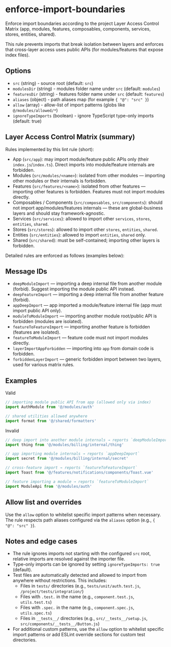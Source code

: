 # enforce-import-boundaries

Enforce import boundaries according to the project Layer Access Control Matrix (app, modules, features, composables, components, services, stores, entities, shared).

This rule prevents imports that break isolation between layers and enforces that cross-layer access uses public APIs (for modules/features that expose index files).

## Options

- `src` (string) - source root (default: `src`)
- `modulesDir` (string) - modules folder name under `src` (default: `modules`)
- `featuresDir` (string) - features folder name under `src` (default: `features`)
- `aliases` (object) - path aliases map (for example `{ "@": "src" }`)
- `allow` (array) - allow-list of import patterns (globs like `@/modules/allowed/*`)
- `ignoreTypeImports` (boolean) - ignore TypeScript type-only imports (default: true)

## Layer Access Control Matrix (summary)

Rules implemented by this lint rule (short):

- App (`src/app`): may import module/feature public APIs only (their `index.js`/`index.ts`). Direct imports into module/feature internals are forbidden.
- Modules (`src/modules/<name>`): isolated from other modules — importing other modules or their internals is forbidden.
- Features (`src/features/<name>`): isolated from other features — importing other features is forbidden. Features must not import modules directly.
- Composables / Components (`src/composables`, `src/components`): should not import app/modules/features internals — these are global-business layers and should stay framework-agnostic.
- Services (`src/services`): allowed to import other `services`, `stores`, `entities`, `shared`.
- Stores (`src/stores`): allowed to import other `stores`, `entities`, `shared`.
- Entities (`src/entities`): allowed to import `entities`, `shared` only.
- Shared (`src/shared`): must be self-contained; importing other layers is forbidden.

Detailed rules are enforced as follows (examples below):

## Message IDs

- `deepModuleImport` — importing a deep internal file from another module (forbid). Suggest importing the module public API instead.
- `deepFeatureImport` — importing a deep internal file from another feature (forbid).
- `appDeepImport` — app imported a module/feature internal file (app must import public API only).
- `moduleToModuleImport` — importing another module root/public API is forbidden (modules are isolated).
- `featureToFeatureImport` — importing another feature is forbidden (features are isolated).
- `featureToModuleImport` — feature code must not import modules directly.
- `layerImportAppForbidden` — importing into `app` from domain code is forbidden.
- `forbiddenLayerImport` — generic forbidden import between two layers, used for various matrix rules.

## Examples

Valid

```js
// importing module public API from app (allowed only via index)
import AuthModule from '@/modules/auth'

// shared utilities allowed anywhere
import format from '@/shared/formatters'
```

Invalid

```js
// deep import into another module internals → reports `deepModuleImport`
import thing from '@/modules/billing/internal/thing'

// app importing module internals → reports `appDeepImport`
import secret from '@/modules/billing/internal/secret'

// cross-feature import → reports `featureToFeatureImport`
import Toast from '@/features/notifications/components/Toast.vue'

// feature importing a module → reports `featureToModuleImport`
import ModuleApi from '@/modules/auth'
```

## Allow list and overrides

Use the `allow` option to whitelist specific import patterns when necessary. The rule respects path aliases configured via the `aliases` option (e.g., `{ "@": "src" }`).

## Notes and edge cases

- The rule ignores imports not starting with the configured `src` root, relative imports are resolved against the importer file.
- Type-only imports can be ignored by setting `ignoreTypeImports: true` (default).
- Test files are automatically detected and allowed to import from anywhere without restrictions. This includes:
  - Files in `tests/` directories (e.g., `tests/unit/auth.test.js`, `/project/tests/integration/`)
  - Files with `.test.` in the name (e.g., `component.test.js`, `utils.test.ts`)
  - Files with `.spec.` in the name (e.g., `component.spec.js`, `utils.spec.ts`)
  - Files in `__tests__/` directories (e.g., `src/__tests__/setup.js`, `src/components/__tests__/Button.js`)
- For additional custom patterns, use the `allow` option to whitelist specific import patterns or add ESLint override sections for custom test directories.
